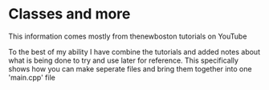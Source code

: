 # Classes and more

This information comes mostly from thenewboston tutorials on YouTube

To the best of my ability I have combine the tutorials and added notes
about what is being done to try and use later for reference. This 
specifically shows how you can make seperate files and bring them 
together into one 'main.cpp' file
